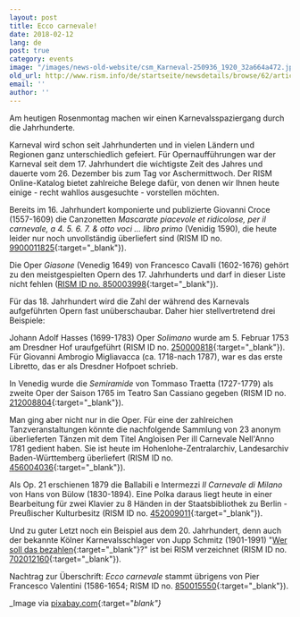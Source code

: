 ```yaml
---
layout: post
title: Ecco carnevale!
date: 2018-02-12
lang: de
post: true
category: events
image: "/images/news-old-website/csm_Karneval-250936_1920_32a664a472.jpg"
old_url: http://www.rism.info/de/startseite/newsdetails/browse/62/article/64/ecco-carnevale.html
email: ''
author: ''
---
```



Am heutigen Rosenmontag machen wir einen Karnevalsspaziergang durch die Jahrhunderte.

Karneval wird schon seit Jahrhunderten und in vielen Ländern und Regionen ganz unterschiedlich gefeiert. Für Opernaufführungen war der Karneval seit dem 17. Jahrhundert die wichtigste Zeit des Jahres und dauerte vom 26. Dezember bis zum Tag vor Aschermittwoch. Der RISM Online-Katalog bietet zahlreiche Belege dafür, von denen wir Ihnen heute einige - recht wahllos ausgesuchte - vorstellen möchten.

Bereits im 16. Jahrhundert komponierte und publizierte Giovanni Croce (1557-1609) die Canzonetten _Mascarate piacevole et ridicolose, per il carnevale, a 4. 5. 6. 7. & otto voci ... libro primo_ (Venidig 1590), die heute leider nur noch unvollständig überliefert sind (RISM ID no. [9900011825](https://opac.rism.info/search?id=00000990011825){:target="_blank"}).

Die Oper _Giasone_ (Venedig 1649) von Francesco Cavalli (1602-1676) gehört zu den meistgespielten Opern des 17. Jahrhunderts und darf in dieser Liste nicht fehlen ([RISM ID no. 850003998](https://opac.rism.info/search?id=850003998){:target="_blank"}).

Für das 18. Jahrhundert wird die Zahl der während des Karnevals aufgeführten Opern fast unüberschaubar. Daher hier stellvertretend drei Beispiele:

Johann Adolf Hasses (1699-1783) Oper _Solimano_ wurde am 5. Februar 1753 am Dresdner Hof uraufgeführt (RISM ID no. [250000818](https://opac.rism.info/search?id=250000818){:target="_blank"}). Für Giovanni Ambrogio Migliavacca (ca. 1718-nach 1787), war es das erste Libretto, das er als Dresdner Hofpoet schrieb.

In Venedig wurde die _Semiramide_ von Tommaso Traetta (1727-1779) als zweite Oper der Saison 1765 im Teatro San Cassiano gegeben (RISM ID no. [212008804](https://opac.rism.info/search?id=212008804){:target="_blank"}).

Man ging aber nicht nur in die Oper. Für eine der zahlreichen Tanzveranstaltungen könnte die nachfolgende Sammlung von 23 anonym überlieferten Tänzen mit dem Titel Angloisen Per ill Carnevale Nell'Anno 1781 gedient haben. Sie ist heute im Hohenlohe-Zentralarchiv, Landesarchiv Baden-Württemberg überliefert (RISM ID no. [456004036](https://opac.rism.info/search?id=456004036){:target="_blank"}).

Als Op. 21 erschienen 1879 die Ballabili e Intermezzi _Il Carnevale di Milano_ von Hans von Bülow (1830-1894). Eine Polka daraus liegt heute in einer Bearbeitung für zwei Klavier zu 8 Händen in der Staatsbibliothek zu Berlin - Preußischer Kulturbesitz (RISM ID no. [452009011](https://opac.rism.info/search?id=452009011){:target="_blank"}).

Und zu guter Letzt noch ein Beispiel aus dem 20. Jahrhundert, denn auch der bekannte Kölner Karnevalsschlager von Jupp Schmitz (1901-1991) "[Wer soll das bezahlen](https://youtu.be/uQQm7bKJskM){:target="_blank"}?" ist bei RISM verzeichnet (RISM ID no. [702012160](https://opac.rism.info/search?id=702012160){:target="_blank"}).

Nachtrag zur Überschrift: _Ecco carnevale_ stammt übrigens von Pier Francesco Valentini (1586-1654; RISM ID no. [850015550](https://opac.rism.info/search?id=850015550){:target="_blank"}).



_Image via [pixabay.com](https://pixabay.com/de/karneval-fasching-fastnacht-250936/){:target="_blank"}_



<script type="text/javascript">var switchTo5x=true;</script><script type="text/javascript" src="http://w.sharethis.com/button/buttons.js"></script><script type="text/javascript">stLight.options({publisher: "9b601438-1ce1-49d8-bfd7-9cff5df54c17", doNotHash: false, doNotCopy: false, hashAddressBar: false});</script>